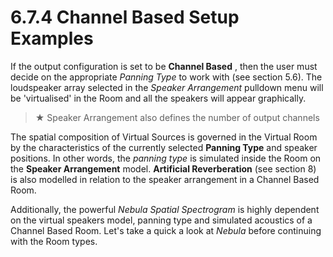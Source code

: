 # 6.7.4 Channel Based Setup Examples

If the output configuration is set to be **Channel Based** , then the user must decide
on the appropriate _Panning Type_ to work with (see section 5.6). The loudspeaker
array selected in the _Speaker Arrangement_ pulldown menu will be 'virtualised' in
the Room and all the speakers will appear graphically.

> ★ Speaker Arrangement also defines the number of output channels

The spatial composition of Virtual Sources is governed in the Virtual Room by the
characteristics of the currently selected **Panning Type** and speaker positions. In
other words, the _panning type_ is simulated inside the Room on the **Speaker
Arrangement** model. **Artificial Reverberation** (see section 8) is also modelled in
relation to the speaker arrangement in a Channel Based Room.

Additionally, the powerful _Nebula Spatial Spectrogram_ is highly dependent on the
virtual speakers model, panning type and simulated acoustics of a Channel Based
Room. Let's take a quick a look at _Nebula_ before continuing with the Room types.

